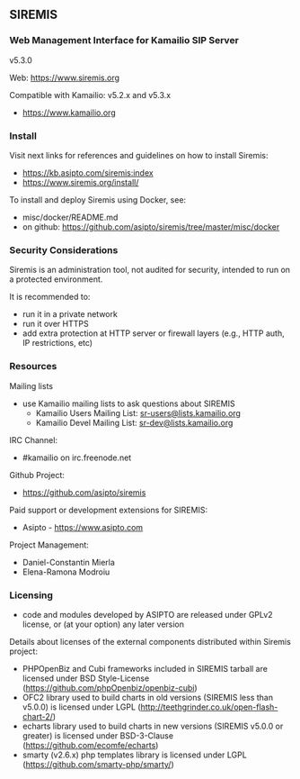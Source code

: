 ## SIREMIS

### Web Management Interface for Kamailio SIP Server

v5.3.0

Web: https://www.siremis.org

Compatible with Kamailio: v5.2.x and v5.3.x

  * https://www.kamailio.org

### Install

Visit next links for references and guidelines on how to install Siremis:

  * https://kb.asipto.com/siremis:index
  * https://www.siremis.org/install/

To install and deploy Siremis using Docker, see:

  * misc/docker/README.md
  * on github: https://github.com/asipto/siremis/tree/master/misc/docker

### Security Considerations

Siremis is an administration tool, not audited for security, intended to run on a protected environment.

It is recommended to:

  * run it in a private network
  * run it over HTTPS
  * add extra protection at HTTP server or firewall layers (e.g., HTTP auth, IP restrictions, etc)

### Resources

Mailing lists

  * use Kamailio mailing lists to ask questions about SIREMIS
    * Kamailio Users Mailing List: <sr-users@lists.kamailio.org>
    * Kamailio Devel Mailing List: <sr-dev@lists.kamailio.org>

IRC Channel:

  * #kamailio on irc.freenode.net

Github Project:

  * https://github.com/asipto/siremis

Paid support or development extensions for SIREMIS:

  * Asipto - https://www.asipto.com

Project Management:

  * Daniel-Constantin Mierla
  * Elena-Ramona Modroiu

### Licensing

  * code and modules developed by ASIPTO are released under GPLv2 license, or (at your option) any later version

Details about licenses of the external components distributed within Siremis project:

  * PHPOpenBiz and Cubi frameworks included in SIREMIS tarball are licensed under BSD Style-License (https://github.com/phpOpenbiz/openbiz-cubi)
  * OFC2 library used to build charts in old versions (SIREMIS less than v5.0.0) is licensed under LGPL (http://teethgrinder.co.uk/open-flash-chart-2/)
  * echarts library used to build charts in new versions (SIREMIS v5.0.0 or greater) is licensed under BSD-3-Clause (https://github.com/ecomfe/echarts)
  * smarty (v2.6.x) php templates library is licensed under LGPL (https://github.com/smarty-php/smarty/)
